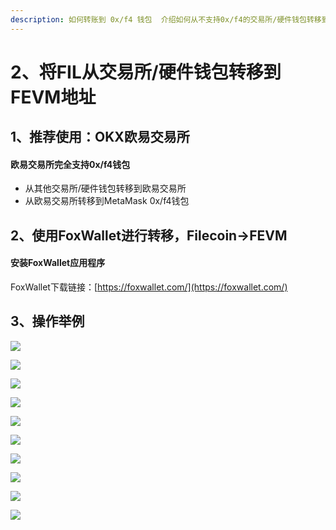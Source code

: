 ```yaml
---
description: 如何转账到 0x/f4 钱包  介绍如何从不支持0x/f4的交易所/硬件钱包转移到0x/f4钱包
---
```


# 2、将FIL从交易所/硬件钱包转移到FEVM地址

## 1、推荐使用：OKX欧易交易所&#x20;

#### 欧易交易所完全支持0x/f4钱包[​](https://docs.stfil.io/docs/guides/fevm/transferto0xf4wallet#okx-exchange-fully-supports-0xf4-wallet)

* 从其他交易所/硬件钱包转移到欧易交易所
* 从欧易交易所转移到MetaMask 0x/f4钱包



## 2、使用FoxWallet进行转移[​](https://docs.stfil.io/docs/guides/fevm/transferto0xf4wallet#transit-using-foxwallet)，Filecoin->FEVM

#### 安装FoxWallet应用程序[​](https://docs.stfil.io/docs/guides/fevm/transferto0xf4wallet#install-foxwallet-app)

FoxWallet下载链接：[https://foxwallet.com/](https://foxwallet.com/)

## 3、操作举例

![](https://lh5.googleusercontent.com/atwDThHcEJUTqGbWJXgPtl64FI4sOVgvc5t8eZd4ozDwz0wN7Tarq1mYZmA-RNw-lYc2KYieAwJEHm6iK7WPCwOYeLLhVmNQtz6lh8nj60l4XPUxLBiPbu59ZFfleclZT5\_2Wx25RSQfncOyhWPqsDg)

![](https://lh6.googleusercontent.com/3Z837eB2oURzJmX6m\_IyDisRAMn23Ej9D31Iv96-zZatZOgMNUpiyXE0DCxxnszuWJzhajeiJlSO2Bef-N4Tk0hcx4VBQrE3nJ8tLVlXyvhRzHORtH844xaHJaHd4YwscSGIaa\_BpYVbIHhawH\_IfKE)

![](https://lh3.googleusercontent.com/4qHCilp1ol5Nq8IOQUz31XAbQLvrl1AjJtZpSrq8AVV4n-JZKrl2WVeEooWVFAHUjMuALOBcJqTmFyolhWVFbOv0Ndujg8vn2gwMRJnLnuUHdC5d56JI0B-JPWWSW4tZqzj3tiGXVuZZhsrkL0r19O0)

![](https://lh3.googleusercontent.com/PApJj58QvuP3z4buQD3lvkKnYiBGgcgSTY5NgmIAcmWjjgi5w49W\_m6juEzUtxTxxavI9qQkTLIi2BMBy4HGx9zC0KmUyDwCb1VFIT6peTo8HziTthP\_iTHovkzuiTP3Yvnn\_QTvt2vk9WQU7zLiTrQ)

![](https://lh6.googleusercontent.com/ZwNbJBRmghDmSoy8JCms0y71rQYY5KcM3eXHgOOkuhIQ0Hd1H48kJ4XvHOBdqXSbXxzn0KjYzwK1W5BR-hX3YXzRb9Ra1Knn5motOV-rV3goaUH8gondh0nRZErbaqlzQdc3CGMusKOA1hoS54qirOk)

![](https://lh4.googleusercontent.com/AFKYiqa5S-I6KAXfU-qwL7N9ebpl8XS6\_\_A0QByBVaJgVdAAaTTdm2xfSOCnHuxr3gw26abNV59ykR5z5hCfTVVjfierkjOHSGM5eZ13VaExwfXAdCDA-cdutemU4H\_gYc3wOkskRe8pnUpMrbCyYIM)

![](https://lh3.googleusercontent.com/P4xwPeJuyxW-F6\_ZCyCzyFHtTF2ZvdK82Vah81mZtyWNsYpLETJnOq5n9bypOT5evuB-ZNQs0wqWkY0YwJiFIz0J5nIY-rxW-Ua-hyDg6Ah3FhIJIq8CknWphRVmmMnZL7h\_TDIw-KZC8BTBZZiParQ)

![](https://lh5.googleusercontent.com/hhvibQeCuIq\_2-VjIzv75xtazAPTKE7nhtwYYRCXtIQ-gBxEKFj42WirrERr8R-kEh2TChtBu8uIR36o271JAxsQlhM3y2vFnvew0BXKX1iKj2rYn3kgkLSbWWfHlUzqSxzx6j\_4o6\_dpQrG7dggBp0)

![](https://lh3.googleusercontent.com/yElzf8U-9-5FfLLKMjYuyJFMjWqdv8Qu0UYUUAhNrbguCjf9LzgV8IsayK3MV7iBJU0Ydwct5rva3T7tyJW7EhnqbxpvyM3zMXZsMh6giZ8uXLdIdOpZNmYHd\_dnjVe\_DLhMD2HGpnuKRwXt9wXIl1s)

![](https://lh6.googleusercontent.com/7upBnu7aFeehfHP8dsvU61KM1HZytK\_FFfrSkdvgj-OkQg6PNJd1NAj1D9VFPeQO0d3b8Rm3l5RvV2CTWIib-Ut3BAyTwIuuWJRa\_TsrvCO-68YF1XdxD-pCgfrXXZGVOfWYZKAkEXabGstkRo7oKlM)
